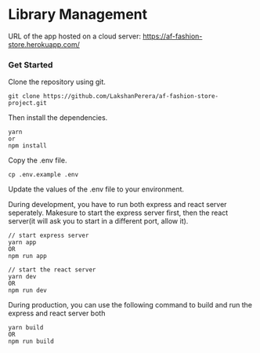 # Library Management

URL of the app hosted on a cloud server: https://af-fashion-store.herokuapp.com/

### Get Started
 Clone the repository using git.
```$xslt
git clone https://github.com/LakshanPerera/af-fashion-store-project.git
```

Then install the dependencies.
```$xslt
yarn
or 
npm install
```

Copy the .env file.
```
cp .env.example .env
```
Update the values of the .env file to your environment.

During development, you have to run both express and react server seperately. Makesure to start the express server first, then the react server(it will ask you to start in a different port, allow it).
```
// start express server
yarn app
OR
npm run app

// start the react server
yarn dev
OR
npm run dev
```
During production, you can use the following command to build and run the express and react server both
```
yarn build
OR
npm run build
```
